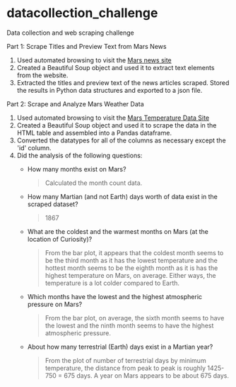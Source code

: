 # datacollection_challenge
Data collection and web scraping challenge

Part 1: Scrape Titles and Preview Text from Mars News

1. Used automated browsing to visit the [Mars news site](https://static.bc-edx.com/data/web/mars_news/index.html)
2. Created a Beautiful Soup object and used it to extract text elements from the website.
3. Extracted the titles and preview text of the news articles scraped. Stored the results in Python data structures and exported to a json file.

Part 2: Scrape and Analyze Mars Weather Data

1. Used automated browsing to visit the [Mars Temperature Data Site](https://static.bc-edx.com/data/web/mars_facts/temperature.html)
2. Created a Beautiful Soup object and used it to scrape the data in the HTML table and assembled into a Pandas dataframe.
3. Converted the datatypes for all of the columns  as necessary except the 'id' column. 
4. Did the analysis of the following questions:
    - How many months exist on Mars? 
        > Calculated the month count data.

    - How many Martian (and not Earth) days worth of data exist in the scraped dataset?
        > 1867

    - What are the coldest and the warmest months on Mars (at the location of Curiosity)?
        > From the bar plot, it appears that the coldest month seems to be the third month as it has the lowest temperature and the hottest month seems to be the eighth   month as it is has the highest temperature on Mars, on average. Either ways, the temperature is a lot colder compared to Earth.

    - Which months have the lowest and the highest atmospheric pressure on Mars?
        > From the bar plot, on average, the sixth month seems to have the lowest and the ninth month seems to have the highest atmospheric pressure.

    - About how many terrestrial (Earth) days exist in a Martian year?
        > From the plot of number of terrestrial days by minimum temperature, the distance from peak to peak is roughly 1425-750 = 675 days. A year on Mars appears to be about 675 days.

